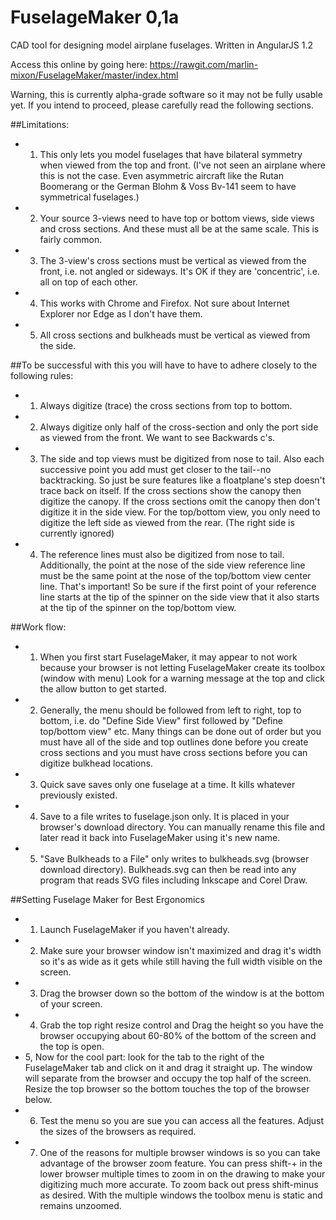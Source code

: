 # FuselageMaker 0,1a
CAD tool for designing model airplane fuselages. Written in AngularJS 1.2

Access this online by going here: https://rawgit.com/marlin-mixon/FuselageMaker/master/index.html

Warning, this is currently alpha-grade software so it may not be fully usable yet.  If you intend to proceed, please carefully read the following sections.

##Limitations:
- 1. This only lets you model fuselages that have bilateral symmetry when viewed from the top and front.  (I've not seen an airplane where this is not the case. Even asymmetric aircraft like the Rutan Boomerang or the German Blohm & Voss Bv-141 seem to have symmetrical fuselages.)
- 2. Your source 3-views need to have top or bottom views, side views and cross sections. And these must all be at the same scale.  This is fairly common.
- 3. The 3-view's cross sections must be vertical as viewed from the front, i.e. not angled or sideways.  It's OK if they are 'concentric', i.e. all on top of each other.  
- 4. This works with Chrome and Firefox. Not sure about Internet Explorer nor Edge as I don't have them.
- 5. All cross sections and bulkheads must be vertical as viewed from the side.


##To be successful with this you will have to have to adhere closely to the following rules:
- 1. Always digitize (trace) the cross sections from top to bottom.
- 2. Always digitize only half of the cross-section and only the port side as viewed from the front.  We want to see Backwards c's.
- 3. The side and top views must be digitized from nose to tail. Also each successive point you add must get closer to the tail--no backtracking.  So just be sure features like a floatplane's step doesn't trace back on itself.  If the cross sections show the canopy then digitize the canopy.  If the cross sections omit the canopy then don't digitize it in the side view. For the top/bottom view, you only need to digitize the left side as viewed from the rear. (The right side is currently ignored)
- 4. The reference lines must also be digitized from nose to tail. Additionally, the point at the nose of the side view reference line must be the same point at the nose of the top/bottom view center line.  That's important! So be sure if the first point of your reference line starts at the tip of the spinner on the side view that it also starts at the tip of the spinner on the top/bottom view.

##Work flow:
- 1. When you first start FuselageMaker, it may appear to not work because your browser is not letting FuselageMaker create its toolbox (window with menu)  Look for a warning message at the top and click the allow button to get started.
- 2. Generally, the menu should be followed from left to right, top to bottom, i.e. do "Define Side View" first followed by "Define top/bottom view" etc.  Many things can be done out of order but you must have all of the side and top outlines done before you create cross sections and you must have cross sections before you can digitize bulkhead locations.
- 3. Quick save saves only one fuselage at a time.  It kills whatever previously existed.
- 4. Save to a file writes to fuselage.json only. It is placed in your browser's download directory.  You can manually rename this file and later read it back into FuselageMaker using it's new name.
- 5. "Save Bulkheads to a File" only writes to bulkheads.svg (browser download directory).  Bulkheads.svg can then be read into any program that reads SVG files including Inkscape and Corel Draw.

##Setting Fuselage Maker for Best Ergonomics
- 1. Launch FuselageMaker if you haven't already.
- 2. Make sure your browser window isn't maximized and drag it's width so it's as wide as it gets while still having the full width visible on the screen.
- 3. Drag the browser down so the bottom of the window is at the bottom of your screen.
- 4. Grab the top right resize control and Drag the height so you have the browser occupying about 60-80% of the bottom of the screen and the top is open.
- 5, Now for the cool part: look for the tab to the right of the FuselageMaker tab and click on it and drag it straight up.  The window will separate from the browser and occupy the top half of the screen.  Resize the top browser so the bottom touches the top of the browser below.
- 6. Test the menu so you are sue you can access all the features.  Adjust the sizes of the browsers as required.
- 7. One of the reasons for multiple browser windows is so you can take advantage of the browser zoom feature.  You can press shift-+ in the lower browser multiple times to zoom in on the drawing to make your digitizing much more accurate.  To zoom back out press shift-minus as desired.  With the multiple windows the toolbox menu is static and remains unzoomed.
